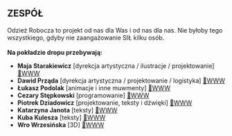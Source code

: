 ## ZESPÓŁ

Odzież Robocza to projekt od nas dla Was i od nas dla nas. Nie byłoby tego wszystkiego, gdyby nie zaangażowanie SIŁ kilku osób.
<br>
<br>
**Na pokładzie dropu przebywają:**

-   **Maja Starakiewicz** [dyrekcja artystyczna / ilustracje / projektowanie] [🔗WWW](https://maja.starakiewicz.pl/)
-   **Dawid Prząda** [dyrekcja artystyczna / projektowanie / logistyka] [🔗WWW](https://widok.studio/)
-   **Łukasz Podolak** [animacje i inne muwmenty] [🔗WWW](https://weirdgentlemen.com/)
-   **Cezary Stępkowski** [programowanie] [🔗WWW](https://grupa.robocza.org/)
-   **Piotrek Dziadowicz** [projektowanie, teksty i dźwięki] [🔗WWW](https://grupa.robocza.org/)
-   **Katarzyna Janota** [teksty] [🔗WWW](https://grupa.robocza.org/)
-   **Kuba Kulesza** [teksty] [🔗WWW](https://kubakulesza.pl/)
-   **Wro Wrzesińska** [3D] [🔗WWW](https://www.instagram.com/wro_xyz/)
